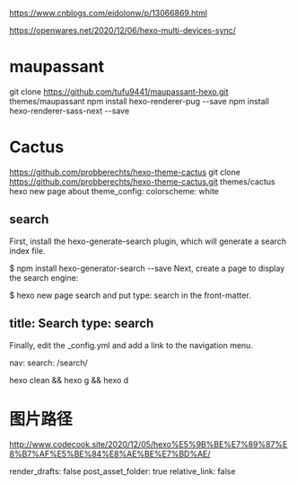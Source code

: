 https://www.cnblogs.com/eidolonw/p/13066869.html

https://openwares.net/2020/12/06/hexo-multi-devices-sync/


# maupassant
git clone https://github.com/tufu9441/maupassant-hexo.git themes/maupassant
npm install hexo-renderer-pug --save
npm install hexo-renderer-sass-next --save

# Cactus
https://github.com/probberechts/hexo-theme-cactus
git clone https://github.com/probberechts/hexo-theme-cactus.git themes/cactus
hexo new page about
theme_config:
  colorscheme: white

## search
First, install the hexo-generate-search plugin, which will generate a search index file.

$ npm install hexo-generator-search --save
Next, create a page to display the search engine:

$ hexo new page search
and put type: search in the front-matter.

title: Search
type: search
---
Finally, edit the _config.yml and add a link to the navigation menu.

nav:
  search: /search/

hexo clean && hexo g && hexo d

# 图片路径
http://www.codecook.site/2020/12/05/hexo%E5%9B%BE%E7%89%87%E8%B7%AF%E5%BE%84%E8%AE%BE%E7%BD%AE/

render_drafts: false
post_asset_folder: true
relative_link: false